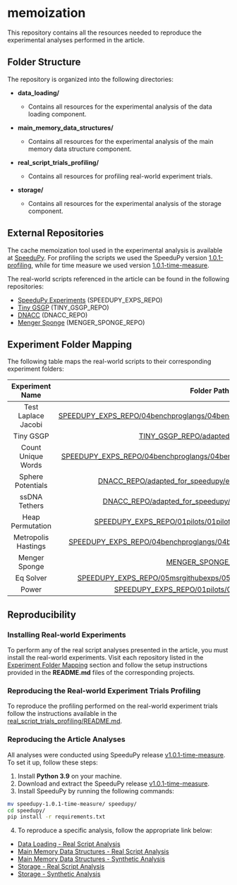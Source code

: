 # memoization

This repository contains all the resources needed to reproduce the experimental analyses performed in the article.

## Folder Structure

The repository is organized into the following directories:

- **data\_loading/**

  - Contains all resources for the experimental analysis of the data loading component.

- **main\_memory\_data\_structures/**

  - Contains all resources for the experimental analysis of the main memory data structure component.

- **real\_script\_trials\_profiling/**

  - Contains all resources for profiling real-world experiment trials.

- **storage/**

  - Contains all resources for the experimental analysis of the storage component.

## External Repositories

The cache memoization tool used in the experimental analysis is available at [SpeeduPy](https://github.com/dew-uff/speedupy). For profiling the scripts we used the SpeeduPy version [1.0.1-profiling](https://github.com/dew-uff/speedupy/releases/tag/v1.0.1-profiling), while for time measure we used version [1.0.1-time-measure](https://github.com/dew-uff/speedupy/releases/tag/v1.0.1-time-measure).

The real-world scripts referenced in the article can be found in the following repositories:

- [SpeeduPy Experiments](https://github.com/dew-uff/speedupy_experiments) (SPEEDUPY_EXPS_REPO)
- [Tiny GSGP](https://github.com/JoaoLopez/Tiny-GSGP-with-speedupy) (TINY_GSGP_REPO)
- [DNACC](https://github.com/JoaoLopez/DNACC-with-speedupy) (DNACC_REPO)
- [Menger Sponge](https://github.com/JoaoLopez/menger-sponge-with-speedupy) (MENGER_SPONGE_REPO)

## Experiment Folder Mapping

The following table maps the real-world scripts to their corresponding experiment folders:

|       Experiment Name     | Folder Path |
|:-------------------------:|:-----------------------:|
|    Test Laplace Jacobi    | [SPEEDUPY_EXPS_REPO/04benchproglangs/04benchpl_exp09_iterative_solver_jacobi_OK/](https://github.com/dew-uff/speedupy_experiments/tree/main/04benchproglangs/04benchpl_exp09_iterative_solver_jacobi_OK) |
|    Tiny GSGP              | [TINY_GSGP_REPO/adapted_for_speedupy/](https://github.com/JoaoLopez/Tiny-GSGP-with-speedupy/tree/master/adapted_for_speedupy) |
|    Count Unique Words     | [SPEEDUPY_EXPS_REPO/04benchproglangs/04benchpl_exp03_count_unique_words_OK/](https://github.com/dew-uff/speedupy_experiments/tree/main/04benchproglangs/04benchpl_exp03_count_unique_words_OK) |
|    Sphere Potentials      | [DNACC_REPO/adapted_for_speedupy/examples/sphere_potentials/](https://github.com/JoaoLopez/DNACC-with-speedupy/tree/master/adapted_for_speedupy/examples/sphere_potentials) |
|    ssDNA Tethers          | [DNACC_REPO/adapted_for_speedupy/examples/ssDNA_tethers/](https://github.com/JoaoLopez/DNACC-with-speedupy/tree/master/adapted_for_speedupy/examples/ssDNA_tethers) |
|    Heap Permutation       | [SPEEDUPY_EXPS_REPO/01pilots/01pilots_exp05_heap_permutation/](https://github.com/dew-uff/speedupy_experiments/tree/main/01pilots/01pilots_exp05_heap_permutation) |
|    Metropolis Hastings    | [SPEEDUPY_EXPS_REPO/04benchproglangs/04benchpl_exp07_metropolis_hastings/](https://github.com/dew-uff/speedupy_experiments/tree/main/04benchproglangs/04benchpl_exp07_metropolis_hastings) |
|    Menger Sponge          | [MENGER_SPONGE_REPO/](https://github.com/JoaoLopez/menger-sponge-with-speedupy) |
|    Eq Solver              | [SPEEDUPY_EXPS_REPO/05msrgithubexps/05msrgithubexps_exp03_eq_solver/](https://github.com/dew-uff/speedupy_experiments/tree/main/05msrgithubexps/05msrgithubexps_exp03_eq_solver) |
|    Power                  | [SPEEDUPY_EXPS_REPO/01pilots/01pilots_exp02_power/](https://github.com/dew-uff/speedupy_experiments/tree/main/01pilots/01pilots_exp02_power) |

## Reproducibility
### Installing Real-world Experiments
To perform any of the real script analyses presented in the article, you must install the real-world experiments. Visit each repository listed in the [Experiment Folder Mapping](#experiment-folder-mapping) section and follow the setup instructions provided in the **README.md** files of the corresponding projects.

### Reproducing the Real-world Experiment Trials Profiling
To reproduce the profiling performed on the real-world experiment trials follow the instructions available in the [real\_script\_trials\_profiling/README.md](https://github.com/dew-uff/memoization/blob/main/real_script_trials_profiling/README.md).

### Reproducing the Article Analyses
All analyses were conducted using SpeeduPy release [v1.0.1-time-measure](https://github.com/dew-uff/speedupy/releases/tag/v1.0.1-time-measure). To set it up, follow these steps:

1. Install **Python 3.9** on your machine.
2. Download and extract the SpeeduPy release [v1.0.1-time-measure](https://github.com/dew-uff/speedupy/releases/tag/v1.0.1-time-measure).
3. Install SpeeduPy by running the following commands:
```bash
mv speedupy-1.0.1-time-measure/ speedupy/
cd speedupy/
pip install -r requirements.txt
```
4. To reproduce a specific analysis, follow the appropriate link below:
- [Data Loading - Real Script Analysis](https://github.com/dew-uff/memoization/blob/main/data_loading/real_script_analysis/README.md)
- [Main Memory Data Structures - Real Script Analysis](https://github.com/dew-uff/memoization/blob/main/main_memory_data_structures/real_script_analysis/README.md)
- [Main Memory Data Structures - Synthetic Analysis](https://github.com/dew-uff/memoization/blob/main/main_memory_data_structures/synthetic_analysis/README.md)
- [Storage - Real Script Analysis](https://github.com/dew-uff/memoization/blob/main/storage/real_script_analysis/README.md)
- [Storage - Synthetic Analysis](https://github.com/dew-uff/memoization/blob/main/storage/synthetic_analysis/README.md)
